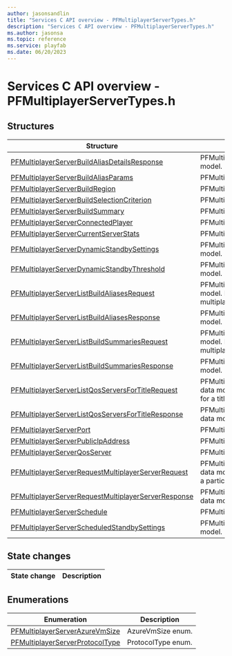 ```yaml
---
author: jasonsandlin
title: "Services C API overview - PFMultiplayerServerTypes.h"
description: "Services C API overview - PFMultiplayerServerTypes.h"
ms.author: jasonsa
ms.topic: reference
ms.service: playfab
ms.date: 06/20/2023
---
```


# Services C API overview - PFMultiplayerServerTypes.h

  
## Structures  

| Structure | Description |  
| --- | --- |  
| [PFMultiplayerServerBuildAliasDetailsResponse](structs/pfmultiplayerserverbuildaliasdetailsresponse.md) | PFMultiplayerServerBuildAliasDetailsResponse data model. |  
| [PFMultiplayerServerBuildAliasParams](structs/pfmultiplayerserverbuildaliasparams.md) | PFMultiplayerServerBuildAliasParams data model. |  
| [PFMultiplayerServerBuildRegion](structs/pfmultiplayerserverbuildregion.md) | PFMultiplayerServerBuildRegion data model. |  
| [PFMultiplayerServerBuildSelectionCriterion](structs/pfmultiplayerserverbuildselectioncriterion.md) | PFMultiplayerServerBuildSelectionCriterion data model. |  
| [PFMultiplayerServerBuildSummary](structs/pfmultiplayerserverbuildsummary.md) | PFMultiplayerServerBuildSummary data model. |  
| [PFMultiplayerServerConnectedPlayer](structs/pfmultiplayerserverconnectedplayer.md) | PFMultiplayerServerConnectedPlayer data model. |  
| [PFMultiplayerServerCurrentServerStats](structs/pfmultiplayerservercurrentserverstats.md) | PFMultiplayerServerCurrentServerStats data model. |  
| [PFMultiplayerServerDynamicStandbySettings](structs/pfmultiplayerserverdynamicstandbysettings.md) | PFMultiplayerServerDynamicStandbySettings data model. |  
| [PFMultiplayerServerDynamicStandbyThreshold](structs/pfmultiplayerserverdynamicstandbythreshold.md) | PFMultiplayerServerDynamicStandbyThreshold data model. |  
| [PFMultiplayerServerListBuildAliasesRequest](structs/pfmultiplayerserverlistbuildaliasesrequest.md) | PFMultiplayerServerListBuildAliasesRequest data model. Returns a list of summarized details of all multiplayer server builds for a title. |  
| [PFMultiplayerServerListBuildAliasesResponse](structs/pfmultiplayerserverlistbuildaliasesresponse.md) | PFMultiplayerServerListBuildAliasesResponse data model. |  
| [PFMultiplayerServerListBuildSummariesRequest](structs/pfmultiplayerserverlistbuildsummariesrequest.md) | PFMultiplayerServerListBuildSummariesRequest data model. Returns a list of summarized details of all multiplayer server builds for a title. |  
| [PFMultiplayerServerListBuildSummariesResponse](structs/pfmultiplayerserverlistbuildsummariesresponse.md) | PFMultiplayerServerListBuildSummariesResponse data model. |  
| [PFMultiplayerServerListQosServersForTitleRequest](structs/pfmultiplayerserverlistqosserversfortitlerequest.md) | PFMultiplayerServerListQosServersForTitleRequest data model. Returns a list of quality of service servers for a title. |  
| [PFMultiplayerServerListQosServersForTitleResponse](structs/pfmultiplayerserverlistqosserversfortitleresponse.md) | PFMultiplayerServerListQosServersForTitleResponse data model. |  
| [PFMultiplayerServerPort](structs/pfmultiplayerserverport.md) | PFMultiplayerServerPort data model. |  
| [PFMultiplayerServerPublicIpAddress](structs/pfmultiplayerserverpublicipaddress.md) | PFMultiplayerServerPublicIpAddress data model. |  
| [PFMultiplayerServerQosServer](structs/pfmultiplayerserverqosserver.md) | PFMultiplayerServerQosServer data model. |  
| [PFMultiplayerServerRequestMultiplayerServerRequest](structs/pfmultiplayerserverrequestmultiplayerserverrequest.md) | PFMultiplayerServerRequestMultiplayerServerRequest data model. Requests a multiplayer server session from a particular build in any of the given preferred regions. |  
| [PFMultiplayerServerRequestMultiplayerServerResponse](structs/pfmultiplayerserverrequestmultiplayerserverresponse.md) | PFMultiplayerServerRequestMultiplayerServerResponse data model. |  
| [PFMultiplayerServerSchedule](structs/pfmultiplayerserverschedule.md) | PFMultiplayerServerSchedule data model. |  
| [PFMultiplayerServerScheduledStandbySettings](structs/pfmultiplayerserverscheduledstandbysettings.md) | PFMultiplayerServerScheduledStandbySettings data model. |  
  
## State changes  
  
| State change | Description |  
| --- | --- |  
  
## Enumerations  

| Enumeration | Description |  
| --- | --- |  
| [PFMultiplayerServerAzureVmSize](enums/pfmultiplayerserverazurevmsize.md) | AzureVmSize enum.|  
| [PFMultiplayerServerProtocolType](enums/pfmultiplayerserverprotocoltype.md) | ProtocolType enum.|  
